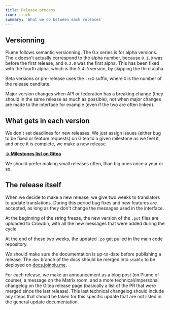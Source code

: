 ```yaml
---
title: Release process
icon: truck
summary: 'What we do between each releases'
---
```


## Versionning

Plume follows semantic versionning. The 0.x series is for alpha versions. The `x` doesn't actually correspond
to the alpha number, because `0.1.0` was before the first release, and `0.2.0` was the first alpha.
This has been fixed with the fourth alpha, which is the `0.4.0` version, by skipping the third alpha.

Beta versions or pre-release uses the `-rcX` suffix, where `X` is the number of the release canditate.

Major version changes when API or federation has a breaking change (they should in the same release as much as possible), not when
major changes are made to the interface for example (even if the two are often linked).

## What gets in each version

We don't set deadlines for new releases. We just assign issues (either bug to be fixed or feature requests) on Gitea to a given
milestone as we feel it, and once it is complete, we make a new release.

**[→ Milestones list on  Gitea](https://git.joinplu.me/Plume/Plume/milestones)**

We should prefer making small releases often, than big ones once a year or so.

## The release itself

When we decide to make a new release, we give two weeks to translators to update translations. During this
period bug fixes and new features are accepted, as long as they don't change the messages used in the interface.

At the beginning of the string freeze, the new version of the `.pot` files are uploaded to Crowdin, with all the new
messages that were added during the cycle.

At the end of these two weeks, the updated `.po` get pulled in the main code repository.

We should make sure the documentation is up-to-date before publishing a release.
The `dev` branch of the docs should be merged into `stable` to be deployed on [docs.joinplu.me](https://docs.joinplu.me).

For each release, we make an announcement as a blog post (on Plume of course), a message on the Matrix room,
and a more technical/impersonal changelog on the Gitea release page (basically a list of the PR that were merged
since the last release). This last technical changelog should include any steps that should be taken for this specific
update that are not listed in the general update documentation.

<!-- TODO: do we need to ping translators when entering string freeze? -->
